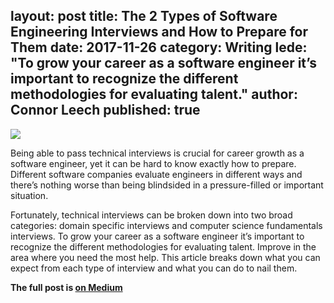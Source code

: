 layout: post
title: The 2 Types of Software Engineering Interviews and How to Prepare for Them
date: 2017-11-26
category: Writing
lede: "To grow your career as a software engineer it’s important to recognize the different methodologies for evaluating talent."
author: Connor Leech
published: true
---

![](https://cdn-images-1.medium.com/max/800/0*4F36tmoL6UJrCAVP.)

Being able to pass technical interviews is crucial for career growth as a software engineer, yet it can be hard to know exactly how to prepare. Different software companies evaluate engineers in different ways and there’s nothing worse than being blindsided in a pressure-filled or important situation.

Fortunately, technical interviews can be broken down into two broad categories: domain specific interviews and computer science fundamentals interviews. To grow your career as a software engineer it’s important to recognize the different methodologies for evaluating talent. Improve in the area where you need the most help. This article breaks down what you can expect from each type of interview and what you can do to nail them.

**The full post is [on Medium](https://medium.com/@connorleech/the-2-types-of-software-engineering-interviews-and-how-to-prepare-for-them-2e7bd4daa0b)**


